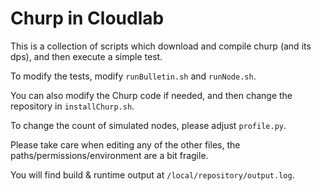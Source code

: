 # Churp in Cloudlab

This is a collection of scripts which download and compile churp (and its dps), and then execute a simple test.

To modify the tests, modify `runBulletin.sh` and `runNode.sh`. 

You can also modify the Churp code if needed, and then change the repository in `installChurp.sh`. 

To change the count of simulated nodes, please adjust `profile.py`.

Please take care when editing any of the other files, the paths/permissions/environment are a bit fragile.

You will find build & runtime output at `/local/repository/output.log`.